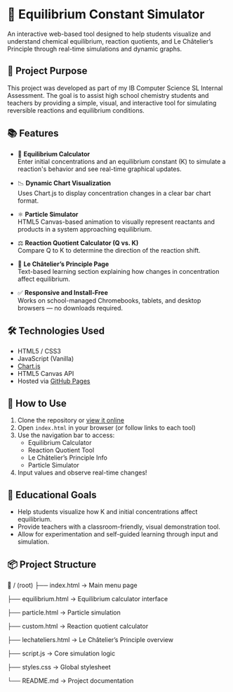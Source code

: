# 🧪 Equilibrium Constant Simulator

An interactive web-based tool designed to help students visualize and understand chemical equilibrium, reaction quotients, and Le Châtelier’s Principle through real-time simulations and dynamic graphs.

## 🎯 Project Purpose

This project was developed as part of my IB Computer Science SL Internal Assessment. The goal is to assist high school chemistry students and teachers by providing a simple, visual, and interactive tool for simulating reversible reactions and equilibrium conditions.

## 📚 Features

- 🔄 **Equilibrium Calculator**  
  Enter initial concentrations and an equilibrium constant (K) to simulate a reaction's behavior and see real-time graphical updates.

- 📉 **Dynamic Chart Visualization**  
  Uses Chart.js to display concentration changes in a clear bar chart format.

- ⚛️ **Particle Simulator**  
  HTML5 Canvas-based animation to visually represent reactants and products in a system approaching equilibrium.

- ⚖️ **Reaction Quotient Calculator (Q vs. K)**  
  Compare Q to K to determine the direction of the reaction shift.

- 🧬 **Le Châtelier’s Principle Page**  
  Text-based learning section explaining how changes in concentration affect equilibrium.

- ✅ **Responsive and Install-Free**  
  Works on school-managed Chromebooks, tablets, and desktop browsers — no downloads required.

## 🛠️ Technologies Used

- HTML5 / CSS3  
- JavaScript (Vanilla)  
- [Chart.js](https://www.chartjs.org/)  
- HTML5 Canvas API  
- Hosted via [GitHub Pages](https://pages.github.com/)

## 🚀 How to Use

1. Clone the repository or [view it online](https://jtd07.github.io/IB-CS-SL-IA/)
2. Open `index.html` in your browser (or follow links to each tool)
3. Use the navigation bar to access:
   - Equilibrium Calculator
   - Reaction Quotient Tool
   - Le Châtelier’s Principle Info
   - Particle Simulator
4. Input values and observe real-time changes!

## 🧪 Educational Goals

- Help students visualize how K and initial concentrations affect equilibrium.
- Provide teachers with a classroom-friendly, visual demonstration tool.
- Allow for experimentation and self-guided learning through input and simulation.

## 📦 Project Structure
📁 / (root) ├── index.html → Main menu page

├── equilibrium.html → Equilibrium calculator interface

├── particle.html → Particle simulation

├── custom.html → Reaction quotient calculator

├── lechateliers.html → Le Châtelier’s Principle overview

├── script.js → Core simulation logic

├── styles.css → Global stylesheet

└── README.md → Project documentation
